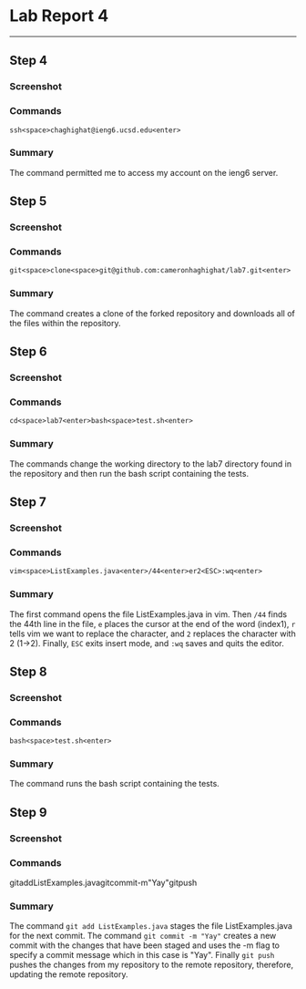 # Lab Report 4
---
## Step 4

### Screenshot

### Commands
`ssh<space>chaghighat@ieng6.ucsd.edu<enter>`

### Summary
The command permitted me to access my account on the ieng6 server.

## Step 5

### Screenshot

### Commands
`git<space>clone<space>git@github.com:cameronhaghighat/lab7.git<enter>`

### Summary
The command creates a clone of the forked repository and downloads all of the files within the repository.

## Step 6

### Screenshot

### Commands
`cd<space>lab7<enter>bash<space>test.sh<enter>`

### Summary
The commands change the working directory to the lab7 directory found in the repository and then run the bash script containing the tests.

## Step 7

### Screenshot

### Commands
`vim<space>ListExamples.java<enter>/44<enter>er2<ESC>:wq<enter>`

### Summary
The first command opens the file ListExamples.java in vim. Then `/44` finds the 44th line in the file, `e` places the cursor at the end of the word (index1), `r` tells vim we want to replace the character, and `2` replaces the character with 2 (1->2). Finally, `ESC` exits insert mode, and `:wq` saves and quits the editor.

## Step 8

### Screenshot

### Commands
`bash<space>test.sh<enter>`

### Summary
The command runs the bash script containing the tests.

## Step 9

### Screenshot

### Commands
git<space>add<space>ListExamples.java<enter>git<space>commit<space>-m<space>"Yay"<enter>git<space>push<enter>

### Summary
The command `git add ListExamples.java` stages the file ListExamples.java for the next commit. The command `git commit -m "Yay"` creates a new commit with the changes that have been staged and uses the -m flag to specify a commit message which in this case is "Yay". Finally `git push` pushes the changes from my repository to the remote repository, therefore, updating the remote repository.
